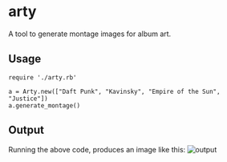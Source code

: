 # arty
A tool to generate montage images for album art.

## Usage
```
require './arty.rb'

a = Arty.new(["Daft Punk", "Kavinsky", "Empire of the Sun", "Justice"])
a.generate_montage()
```

## Output
Running the above code, produces an image like this:
![output](https://user-images.githubusercontent.com/1433713/34084686-5a54b3e0-e34a-11e7-8e79-e663cdfb8aa5.jpeg)
